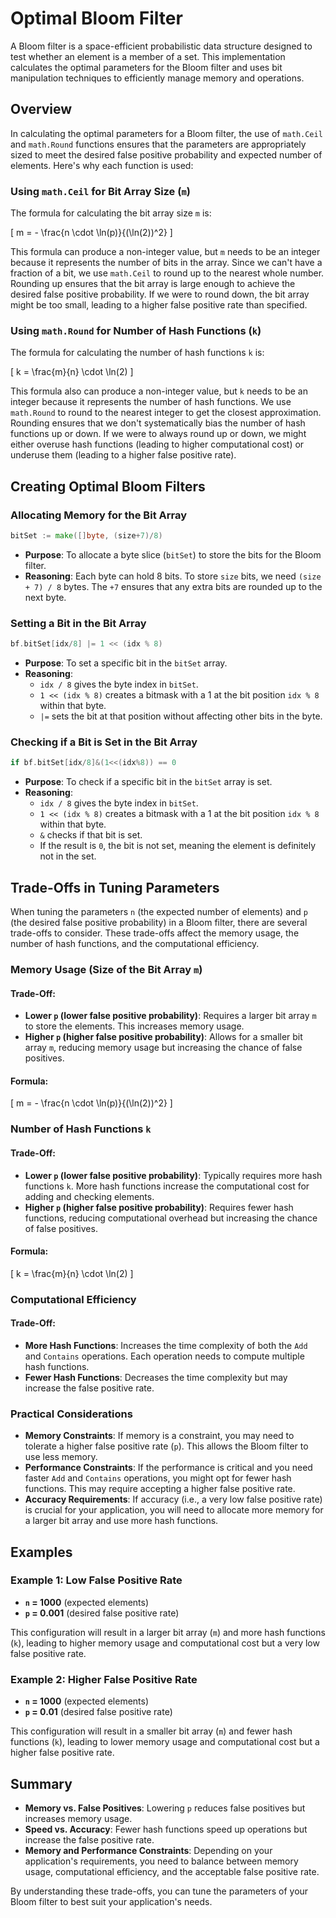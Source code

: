 # Optimal Bloom Filter

A Bloom filter is a space-efficient probabilistic data structure designed to test whether an element is a member of a set. This implementation calculates the optimal parameters for the Bloom filter and uses bit manipulation techniques to efficiently manage memory and operations.

## Overview

In calculating the optimal parameters for a Bloom filter, the use of `math.Ceil` and `math.Round` functions ensures that the parameters are appropriately sized to meet the desired false positive probability and expected number of elements. Here's why each function is used:

### Using `math.Ceil` for Bit Array Size (`m`)

The formula for calculating the bit array size `m` is:

\[ m = - \frac{n \cdot \ln(p)}{(\ln(2))^2} \]

This formula can produce a non-integer value, but `m` needs to be an integer because it represents the number of bits in the array. Since we can't have a fraction of a bit, we use `math.Ceil` to round up to the nearest whole number. Rounding up ensures that the bit array is large enough to achieve the desired false positive probability. If we were to round down, the bit array might be too small, leading to a higher false positive rate than specified.

### Using `math.Round` for Number of Hash Functions (`k`)

The formula for calculating the number of hash functions `k` is:

\[ k = \frac{m}{n} \cdot \ln(2) \]

This formula also can produce a non-integer value, but `k` needs to be an integer because it represents the number of hash functions. We use `math.Round` to round to the nearest integer to get the closest approximation. Rounding ensures that we don't systematically bias the number of hash functions up or down. If we were to always round up or down, we might either overuse hash functions (leading to higher computational cost) or underuse them (leading to a higher false positive rate).

## Creating Optimal Bloom Filters

### Allocating Memory for the Bit Array

```go
bitSet := make([]byte, (size+7)/8)
```

- **Purpose**: To allocate a byte slice (`bitSet`) to store the bits for the Bloom filter.
- **Reasoning**: Each byte can hold 8 bits. To store `size` bits, we need `(size + 7) / 8` bytes. The `+7` ensures that any extra bits are rounded up to the next byte.

### Setting a Bit in the Bit Array

```go
bf.bitSet[idx/8] |= 1 << (idx % 8)
```

- **Purpose**: To set a specific bit in the `bitSet` array.
- **Reasoning**:
  - `idx / 8` gives the byte index in `bitSet`.
  - `1 << (idx % 8)` creates a bitmask with a 1 at the bit position `idx % 8` within that byte.
  - `|=` sets the bit at that position without affecting other bits in the byte.

### Checking if a Bit is Set in the Bit Array

```go
if bf.bitSet[idx/8]&(1<<(idx%8)) == 0
```

- **Purpose**: To check if a specific bit in the `bitSet` array is set.
- **Reasoning**:
  - `idx / 8` gives the byte index in `bitSet`.
  - `1 << (idx % 8)` creates a bitmask with a 1 at the bit position `idx % 8` within that byte.
  - `&` checks if that bit is set.
  - If the result is `0`, the bit is not set, meaning the element is definitely not in the set.

## Trade-Offs in Tuning Parameters

When tuning the parameters `n` (the expected number of elements) and `p` (the desired false positive probability) in a Bloom filter, there are several trade-offs to consider. These trade-offs affect the memory usage, the number of hash functions, and the computational efficiency.

### Memory Usage (Size of the Bit Array `m`)

#### Trade-Off:

- **Lower `p` (lower false positive probability)**: Requires a larger bit array `m` to store the elements. This increases memory usage.
- **Higher `p` (higher false positive probability)**: Allows for a smaller bit array `m`, reducing memory usage but increasing the chance of false positives.

#### Formula:

\[ m = - \frac{n \cdot \ln(p)}{(\ln(2))^2} \]

### Number of Hash Functions `k`

#### Trade-Off:

- **Lower `p` (lower false positive probability)**: Typically requires more hash functions `k`. More hash functions increase the computational cost for adding and checking elements.
- **Higher `p` (higher false positive probability)**: Requires fewer hash functions, reducing computational overhead but increasing the chance of false positives.

#### Formula:

\[ k = \frac{m}{n} \cdot \ln(2) \]

### Computational Efficiency

#### Trade-Off:

- **More Hash Functions**: Increases the time complexity of both the `Add` and `Contains` operations. Each operation needs to compute multiple hash functions.
- **Fewer Hash Functions**: Decreases the time complexity but may increase the false positive rate.

### Practical Considerations

- **Memory Constraints**: If memory is a constraint, you may need to tolerate a higher false positive rate (`p`). This allows the Bloom filter to use less memory.
- **Performance Constraints**: If the performance is critical and you need faster `Add` and `Contains` operations, you might opt for fewer hash functions. This may require accepting a higher false positive rate.
- **Accuracy Requirements**: If accuracy (i.e., a very low false positive rate) is crucial for your application, you will need to allocate more memory for a larger bit array and use more hash functions.

## Examples

### Example 1: Low False Positive Rate

- **`n` = 1000** (expected elements)
- **`p` = 0.001** (desired false positive rate)

This configuration will result in a larger bit array (`m`) and more hash functions (`k`), leading to higher memory usage and computational cost but a very low false positive rate.

### Example 2: Higher False Positive Rate

- **`n` = 1000** (expected elements)
- **`p` = 0.01** (desired false positive rate)

This configuration will result in a smaller bit array (`m`) and fewer hash functions (`k`), leading to lower memory usage and computational cost but a higher false positive rate.

## Summary

- **Memory vs. False Positives**: Lowering `p` reduces false positives but increases memory usage.
- **Speed vs. Accuracy**: Fewer hash functions speed up operations but increase the false positive rate.
- **Memory and Performance Constraints**: Depending on your application's requirements, you need to balance between memory usage, computational efficiency, and the acceptable false positive rate.

By understanding these trade-offs, you can tune the parameters of your Bloom filter to best suit your application's needs.

